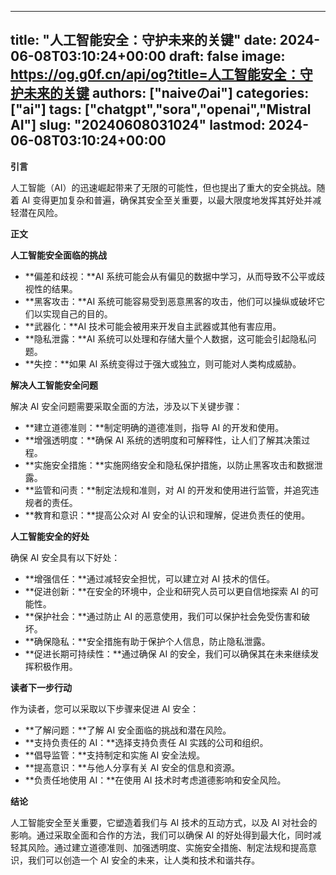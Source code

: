
---
title: "人工智能安全：守护未来的关键"
date: 2024-06-08T03:10:24+00:00
draft: false
image: https://og.g0f.cn/api/og?title=人工智能安全：守护未来的关键
authors: ["naiveのai"]
categories: ["ai"]
tags: ["chatgpt","sora","openai","Mistral AI"]
slug: "20240608031024"
lastmod: 2024-06-08T03:10:24+00:00
---
**引言**

人工智能（AI）的迅速崛起带来了无限的可能性，但也提出了重大的安全挑战。随着 AI 变得更加复杂和普遍，确保其安全至关重要，以最大限度地发挥其好处并减轻潜在风险。

**正文**

**人工智能安全面临的挑战**

* **偏差和歧视：**AI 系统可能会从有偏见的数据中学习，从而导致不公平或歧视性的结果。
* **黑客攻击：**AI 系统可能容易受到恶意黑客的攻击，他们可以操纵或破坏它们以实现自己的目的。
* **武器化：**AI 技术可能会被用来开发自主武器或其他有害应用。
* **隐私泄露：**AI 系统可以处理和存储大量个人数据，这可能会引起隐私问题。
* **失控：**如果 AI 系统变得过于强大或独立，则可能对人类构成威胁。

**解决人工智能安全问题**

解决 AI 安全问题需要采取全面的方法，涉及以下关键步骤：

* **建立道德准则：**制定明确的道德准则，指导 AI 的开发和使用。
* **增强透明度：**确保 AI 系统的透明度和可解释性，让人们了解其决策过程。
* **实施安全措施：**实施网络安全和隐私保护措施，以防止黑客攻击和数据泄露。
* **监管和问责：**制定法规和准则，对 AI 的开发和使用进行监管，并追究违规者的责任。
* **教育和意识：**提高公众对 AI 安全的认识和理解，促进负责任的使用。

**人工智能安全的好处**

确保 AI 安全具有以下好处：

* **增强信任：**通过减轻安全担忧，可以建立对 AI 技术的信任。
* **促进创新：**在安全的环境中，企业和研究人员可以更自信地探索 AI 的可能性。
* **保护社会：**通过防止 AI 的恶意使用，我们可以保护社会免受伤害和破坏。
* **确保隐私：**安全措施有助于保护个人信息，防止隐私泄露。
* **促进长期可持续性：**通过确保 AI 的安全，我们可以确保其在未来继续发挥积极作用。

**读者下一步行动**

作为读者，您可以采取以下步骤来促进 AI 安全：

* **了解问题：**了解 AI 安全面临的挑战和潜在风险。
* **支持负责任的 AI：**选择支持负责任 AI 实践的公司和组织。
* **倡导监管：**支持制定和实施 AI 安全法规。
* **提高意识：**与他人分享有关 AI 安全的信息和资源。
* **负责任地使用 AI：**在使用 AI 技术时考虑道德影响和安全风险。

**结论**

人工智能安全至关重要，它塑造着我们与 AI 技术的互动方式，以及 AI 对社会的影响。通过采取全面和合作的方法，我们可以确保 AI 的好处得到最大化，同时减轻其风险。通过建立道德准则、加强透明度、实施安全措施、制定法规和提高意识，我们可以创造一个 AI 安全的未来，让人类和技术和谐共存。